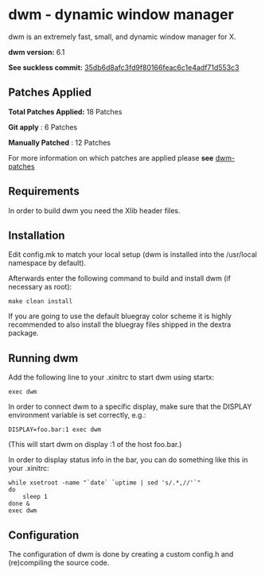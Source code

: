dwm - dynamic window manager
============================
dwm is an extremely fast, small, and dynamic window manager for X.

**dwm version:** 6.1

**See suckless commit:** [35db6d8afc3fd9f80166feac6c1e4adf71d553c3](http://git.suckless.org/dwm/commit/?id=35db6d8afc3fd9f80166feac6c1e4adf71d553c3)

Patches Applied
---------------
**Total Patches Applied:** 18 Patches

**Git apply**			 : 6 Patches

**Manually Patched**	 : 12 Patches

For more information on which patches are applied please **see** [dwm-patches](https://github.com/gstk/dwm-patches)

Requirements
------------
In order to build dwm you need the Xlib header files.


Installation
------------
Edit config.mk to match your local setup (dwm is installed into
the /usr/local namespace by default).

Afterwards enter the following command to build and install dwm (if
necessary as root):

    make clean install

If you are going to use the default bluegray color scheme it is highly
recommended to also install the bluegray files shipped in the dextra package.


Running dwm
-----------
Add the following line to your .xinitrc to start dwm using startx:

    exec dwm

In order to connect dwm to a specific display, make sure that
the DISPLAY environment variable is set correctly, e.g.:

    DISPLAY=foo.bar:1 exec dwm

(This will start dwm on display :1 of the host foo.bar.)

In order to display status info in the bar, you can do something
like this in your .xinitrc:

    while xsetroot -name "`date` `uptime | sed 's/.*,//'`"
    do
    	sleep 1
    done &
    exec dwm


Configuration
-------------
The configuration of dwm is done by creating a custom config.h
and (re)compiling the source code.
